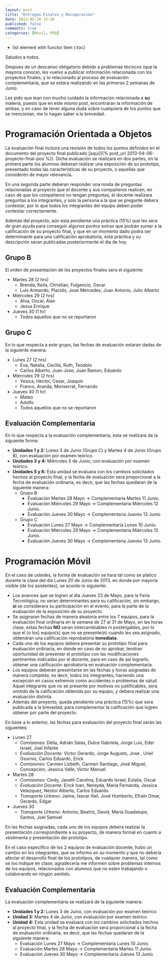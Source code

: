```yaml
---
layout: post
title: "Entregas Finales y Recuperación"
date: 2013-05-20 15:28
published: false
comments: true
categories: [Movil, POO]
---
```

* list element with functor item
{:toc}

Saludos a todos.

Despues de un descanso obligatorio debido a problemas técnicos (que la mayoría conoce), les vuelvo a publicar información relacionada con los proyectos finales, y lo relacionado al proceso de evaluación complementaria, que se estara realizando en las primeras 2 semanas de Junio.

Les pido que lean con mucho cuidado la información relacionada a __su__ materia, puesto que en este mismo post, encontraran la información de ambas, y en caso de tener alguna duda sobre cualquiera de los puntos que se mencionan, me lo hagan saber a la brevedad.

<!-- more -->

# Programación Orientada a Objetos
La evaluación final incluira una revisión de todos los puntos definidos en el documento del proyecto final publicado [aqui]({% post_url 2013-04-06-proyecto-final-poo %}). Dicha evaluación se realizará en dos partes, en la primera parte los alumnos deberan realizar una exposición de su prototipo, presentado todas las características de su proyecto, o aquellas que consideren de mayor relevancia.

En una segunda parte deberan responder una ronda de preguntas relacionadas al proyecto que el docente y sus compañeros realicen, en caso de que los compañeros no tengan preguntas, el docente realizara preguntas a los integrantes, y solo la persona a la que se pregunte debera contestar, por lo que todos los integrantes del equipo deben poder contestar correctamente.

Además del proyecto, aún esta pendiente una práctica (15%) que les sera de gran ayuda para conseguir algunos puntos extras que podrán sumar a la calificación de su proyecto final, y que en un momento dado podra ser determinante para una calificación aprobatoria, esta práctica y su descripción seran publicadas posteriormente el día de hoy.

## Grupo B

El orden de presentación de los proyectos finales sera el siguiente:

- Martes 28 (2 hrs)
	- Brenda, Keila, Christian, Fulgencio, Oscar
	- Luis Armando, Placido, Jose Mercedes, Juan Antonio, Julio Alberto
- Miércoles 29 (2 hrs)
	- Alva, Oscar, Alan
	- Jesus Enrique
- Jueves 30 (1 hr)
	- Todos aquellos que no se reportaron

## Grupo C

En lo que respecta a este grupo, las fechas de evaluación estaran dadas de la siguiente manera:

- Lunes 27 (2 hrs)
	- Eva, Natalia, Cecilia, Ruth, Teodolo
	- Carlos Alberto, Juan Jose, Juan Ramon, Eduardo
- Miércoles 29 (2 hrs)
	- Yesica, Hector, Cesar, Joaquin
	- Franco, Aranda, Monserrat, Fernando
- Jueves 30 (1 hr)
	- Mateo
	- Adolfo
	- Todos aquellos que no se reportaron

## Evaluación Complementaria

En lo que respecta a la evaluación complementaria, esta se realizará de la siguiente forma:

- __Unidades 1 y 2:__ Lunes 3 de Junio (Grupo C) y Martes 4 de Junio (Grupo B), con evaluación por examen teórico.
- __Unidades 3 y 4:__ Miércoles 5 de Junio, con evaluación por examen teórico.
- __Unidades 5 y 6:__ Esta unidad se evaluara con los cambios solicitados hechos al proyecto final, y la fecha de evaluación sera proporcional a la fecha de evaluación ordinaria, es decir, que las fechas quedaran de la siguiente manera:
	- Grupo B
		- Evaluación Martes 28 Mayo &rarr; Complementaria Martes 11 Junio.
		- Evaluación Miércoles 29 Mayo &rarr; Complementaria Miércoles 12 Junio.
		- Evaluación Jueves 30 Mayo &rarr; Complementaria Jueves 13 Junio.
	- Grupo C
		- Evaluación Lunes 27 Mayo &rarr; Complementaria Lunes 10 Junio.
		- Evaluación Miércoles 29 Mayo &rarr; Complementaria Miércoles 12 Junio.
		- Evaluación Jueves 30 Mayo &rarr; Complementaria Jueves 13 Junio.

# Programación Móvil
En el caso de ustedes, la forma de evaluación se hara tal como se platico durante la clase del día Lunes 20 de Junio de 2013, en donde por mayoría visible (de los asistentes), se acordo lo siguiente:

- Los avances que se logren al día Jueves 23 de Mayo, para la Feria Tecnológica, no seran determinantes para su calificación, sin embargo, __si__ se considerara su participación en el evento, para la parte de la evaluación de la exposición de su proyecto.
- Se asignaran fechas de manera aleatoria entre los 7 equipos, para la evaluación final ordinaria en la semana de 27 al 31 de Mayo, en las horas clase, estas fechas __NO__ seran intercambiables ni postergables, por lo que el (o los) equipo(s) que no se presente(n) cuando les sea asignado, obtendran una calificación reprobatoria __inmediata__.
- Cada uno de los equipos debera presentar su prototipo final para evaluación ordinaria, en donde en caso de no aprobar, tendran oportunidad de presentar el prototipo con las modificaciones pertinentes indicadas por el docente, para en caso de así lograrlo, obtener una calificación aprobatoria en evaluación complementaria.
- Los equipos deberan presentarse en las fechas y horas asignadas de manera _completa_, es decir, todos los integrantes, haciendo una excepción en casos extremos como accidentes o problemas de salud. Aquel integrante que no se presente por motivos no justificables, sera omitido de la calificación obtenida por su equipo, y debera realizar una evaluación distinta.
- Además del proyecto, queda pendiente una práctica (15%) que sera publicada a la brevedad, para complementar la calificación que logren obtener por parte del proyecto.

En base a lo anterior, las fechas para evaluación del proyecto final serán las siguientes:

- Lunes 27
	- _Comisiones:_ Delia, Adrián Salas, Dulce Gabriela, Jorge Luis, Eder Israel, Joel Infante
	- _Evaluación Docente:_ Victor Gerardo, Jorge Augusto, Jose , Uriel Osornio, Carlos Eduardo, Erick
	- _Comisiones:_ Carmen Lizbeth, Carmen Santiago, José Miguel, Concepción, Jessica Valle, Víctor Manuel
- Martes 28
	- _Comisiones:_ Cindy, Janeth Carolina, Eduardo Israel, Eulalia, Oscar
	- _Evaluación Docente:_ Erick Ivan, Nereyda, María Fernanda, Jessica Velazquez, Nestor Alberto, Carlos Eduardo
	- _Transporte Urbano:_ Jaime, Isacar Itiel, José Humberto, Efraín Omar, Gerardo, Edgar
- Jueves 30
	- _Transporte Urbano:_ Antonio, Beatriz, David, María Guadalupe, Santos, Joel Samuel

En las fechas asignadas, cada uno de los equipos debera realizar la presentación correspondiente a su proyecto, de manera formal en cuanto a vestimenta y presentación del prototipo.

En el caso específico de los 2 equipos de evaluación docente, hubo un cambio en los integrantes, que se informo en su momento y que no debería afectar el desarrollo final de los prototipos, de cualquier manera, tal como se los indique en clase, agradecería me informen sobre problemas internos de los equipos, relacionados con alumnos que no esten trabajando o colaborando en ningún sentido.

## Evaluación Complementaria

La  evaluación complementaria se realizará de la siguiente manera:

- __Unidades 1 y 2:__ Lunes 3 de Junio, con evaluación por examen teórico
- __Unidad 3:__ Martes 4 de Junio, con evaluación por examen teórico
- __Unidad 4:__ Esta unidad se evaluara con los cambios solicitados hechos al proyecto final, y la fecha de evaluación sera proporcional a la fecha de evaluación ordinaria, es decir, que las fechas quedaran de la siguiente manera:
	- Evaluación Lunes 27 Mayo &rarr; Complementaria Lunes 10 Junio.
	- Evaluación Martes 28 Mayo &rarr; Complementaria Martes 11 Junio.
	- Evaluación Jueves 30 Mayo &rarr; Complementaria Jueves 13 Junio.
